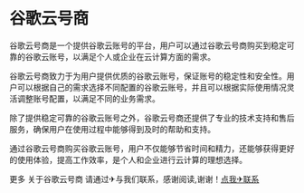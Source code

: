 # 谷歌云号商

谷歌云号商是一个提供谷歌云账号的平台，用户可以通过谷歌云号商购买到稳定可靠的谷歌云账号，以满足个人或企业在云计算方面的需求。

谷歌云号商致力于为用户提供优质的谷歌云账号，保证账号的稳定性和安全性。用户可以根据自己的需求选择不同配置的谷歌云账号，并且可以根据实际使用情况灵活调整账号配置，以满足不同的业务需求。

除了提供稳定可靠的谷歌云账号之外，谷歌云号商还提供了专业的技术支持和售后服务，确保用户在使用过程中能够得到及时的帮助和支持。

通过谷歌云号商购买谷歌云账号，用户不仅能够节省时间和精力，还能够获得更好的使用体验，提高工作效率，是个人和企业进行云计算的理想选择。

更多 关于谷歌云号商 请通过✈与我们联系，感谢阅读,谢谢！[点我✈联系](https://lm.k02.cc)